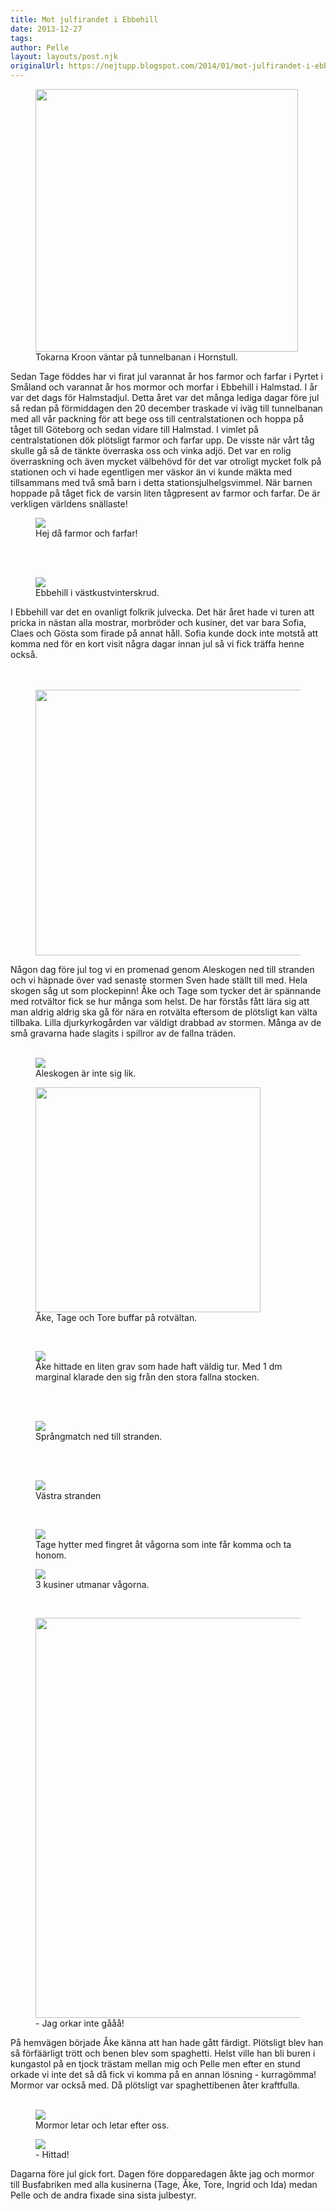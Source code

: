 ```yaml
---
title: Mot julfirandet i Ebbehill
date: 2013-12-27
tags: 	
author: Pelle
layout: layouts/post.njk
originalUrl: https://nejtupp.blogspot.com/2014/01/mot-julfirandet-i-ebbehill.html
---
```




<figure>
	<img src="../../../../img/Resan+till+Ebbehill-PERK2861.jpg" height="420">
	<figcaption>Tokarna Kroon väntar på tunnelbanan i Hornstull.</figcaption>
</figure>Sedan Tage föddes har vi firat jul varannat år hos farmor och farfar i Pyrtet i Småland och varannat år hos mormor och morfar i Ebbehill i Halmstad. I år var det dags för Halmstadjul. Detta året var det många lediga dagar före jul så redan på förmiddagen den 20 december traskade vi iväg till tunnelbanan med all vår packning för att bege oss till centralstationen och hoppa på tåget till Göteborg och sedan vidare till Halmstad. I vimlet på centralstationen dök plötsligt farmor och farfar upp. De visste när vårt tåg skulle gå så de tänkte överraska oss och vinka adjö. Det var en rolig överraskning och även mycket välbehövd för det var otroligt mycket folk på stationen och vi hade egentligen mer väskor än vi kunde mäkta med tillsammans med två små barn i detta stationsjulhelgsvimmel. När barnen hoppade på tåget fick de varsin liten tågpresent av farmor och farfar. De är verkligen världens snällaste!

<figure>
	<img src="../../../../img/Resan+till+Ebbehill-PERK2863.jpg">
	<figcaption>Hej då farmor och farfar!</figcaption>
</figure><br><br>

<figure>
	<img src="../../../../img/Aleskogen+och+stranden-PERK2868.jpg">
	<figcaption>Ebbehill i västkustvinterskrud.</figcaption>
</figure>I Ebbehill var det en ovanligt folkrik julvecka. Det här året hade vi turen att pricka in nästan alla mostrar, morbröder och kusiner, det var bara Sofia, Claes och Gösta som firade på annat håll. Sofia kunde dock inte motstå att komma ned för en kort visit några dagar innan jul så vi fick träffa henne också.<br><br><br>

<figure>
	<img src="../../../../img/Aleskogen+och+stranden-PERK2878.jpg" height="425">
</figure>

Någon dag före jul tog vi en promenad genom Aleskogen ned till stranden och vi häpnade över vad senaste stormen Sven hade ställt till med. Hela skogen såg ut som plockepinn! Åke och Tage som tycker det är spännande med rotvältor fick se hur många som helst. De har förstås fått lära sig att man aldrig aldrig ska gå för nära en rotvälta eftersom de plötsligt kan välta tillbaka. Lilla djurkyrkogården var väldigt drabbad av stormen. Många av de små gravarna hade slagits i spillror av de fallna träden.<br><br>

<figure>
	<img src="../../../../img/Aleskogen+och+stranden-PERK2887.jpg">
	<figcaption>Aleskogen är inte sig lik.</figcaption>
</figure>

<figure>
	<img src="../../../../img/Aleskogen+och+stranden-PERK2906.jpg" height="360">
	<figcaption>Åke, Tage och Tore buffar på rotvältan.</figcaption>
</figure><br>

<figure>
	<img src="../../../../img/Aleskogen+och+stranden-PERK2903.jpg">
	<figcaption>Åke hittade en liten grav som hade haft väldig tur. Med 1 dm marginal klarade den sig från den stora fallna stocken.</figcaption>
</figure><br><br>

<figure>
	<img src="../../../../img/Aleskogen+och+stranden-PERK2915.jpg">
	<figcaption>Språngmatch ned till stranden.</figcaption>
</figure><br><br>

<figure>
	<img src="../../../../img/Aleskogen+och+stranden-PERK2928.jpg">
	<figcaption>Västra stranden</figcaption>
</figure><br>

<figure>
	<img src="../../../../img/Aleskogen+och+stranden-PERK2944.jpg">
	<figcaption>Tage hytter med fingret åt vågorna som inte får komma och ta honom.</figcaption>
</figure>

<figure>
	<img src="../../../../img/Aleskogen+och+stranden-PERK2951.jpg">
	<figcaption>3 kusiner utmanar vågorna.</figcaption>
</figure><br>

<figure>
	<img src="../../../../img/Aleskogen+och+stranden-PERK2963.jpg" height="640">
	<figcaption>- Jag orkar inte gååå!</figcaption>
</figure>På hemvägen började Åke känna att han hade gått färdigt. Plötsligt blev han så förfäärligt trött och benen blev som spaghetti. Helst ville han bli buren i kungastol på en tjock trästam mellan mig och Pelle men efter en stund orkade vi inte det så då fick vi komma på en annan lösning - kurragömma! Mormor var också med. Då plötsligt var spaghettibenen åter kraftfulla.<br><br>

<figure>
	<img src="../../../../img/Aleskogen+och+stranden-PERK2968.jpg">
	<figcaption>Mormor letar och letar efter oss.</figcaption>
</figure>

<figure>
	<img src="../../../../img/Aleskogen+och+stranden-PERK2969.jpg">
	<figcaption>- Hittad!</figcaption>
</figure>Dagarna före jul gick fort. Dagen före dopparedagen åkte jag och mormor till Busfabriken med alla kusinerna (Tage, Åke, Tore, Ingrid och Ida) medan Pelle och de andra fixade sina sista julbestyr.
